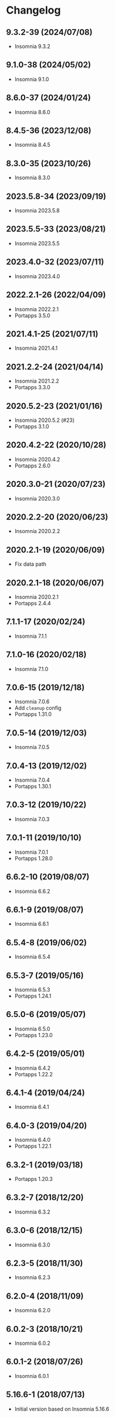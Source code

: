 # Changelog

## 9.3.2-39 (2024/07/08)

* Insomnia 9.3.2

## 9.1.0-38 (2024/05/02)

* Insomnia 9.1.0

## 8.6.0-37 (2024/01/24)

* Insomnia 8.6.0

## 8.4.5-36 (2023/12/08)

* Insomnia 8.4.5

## 8.3.0-35 (2023/10/26)

* Insomnia 8.3.0

## 2023.5.8-34 (2023/09/19)

* Insomnia 2023.5.8

## 2023.5.5-33 (2023/08/21)

* Insomnia 2023.5.5

## 2023.4.0-32 (2023/07/11)

* Insomnia 2023.4.0

## 2022.2.1-26 (2022/04/09)

* Insomnia 2022.2.1
* Portapps 3.5.0

## 2021.4.1-25 (2021/07/11)

* Insomnia 2021.4.1

## 2021.2.2-24 (2021/04/14)

* Insomnia 2021.2.2
* Portapps 3.3.0

## 2020.5.2-23 (2021/01/16)

* Insomnia 2020.5.2 (#23)
* Portapps 3.1.0

## 2020.4.2-22 (2020/10/28)

* Insomnia 2020.4.2
* Portapps 2.6.0

## 2020.3.0-21 (2020/07/23)

* Insomnia 2020.3.0

## 2020.2.2-20 (2020/06/23)

* Insomnia 2020.2.2

## 2020.2.1-19 (2020/06/09)

* Fix data path

## 2020.2.1-18 (2020/06/07)

* Insomnia 2020.2.1
* Portapps 2.4.4

## 7.1.1-17 (2020/02/24)

* Insomnia 7.1.1

## 7.1.0-16 (2020/02/18)

* Insomnia 7.1.0

## 7.0.6-15 (2019/12/18)

* Insomnia 7.0.6
* Add `cleanup` config
* Portapps 1.31.0

## 7.0.5-14 (2019/12/03)

* Insomnia 7.0.5

## 7.0.4-13 (2019/12/02)

* Insomnia 7.0.4
* Portapps 1.30.1

## 7.0.3-12 (2019/10/22)

* Insomnia 7.0.3

## 7.0.1-11 (2019/10/10)

* Insomnia 7.0.1
* Portapps 1.28.0

## 6.6.2-10 (2019/08/07)

* Insomnia 6.6.2

## 6.6.1-9 (2019/08/07)

* Insomnia 6.6.1

## 6.5.4-8 (2019/06/02)

* Insomnia 6.5.4

## 6.5.3-7 (2019/05/16)

* Insomnia 6.5.3
* Portapps 1.24.1

## 6.5.0-6 (2019/05/07)

* Insomnia 6.5.0
* Portapps 1.23.0

## 6.4.2-5 (2019/05/01)

* Insomnia 6.4.2
* Portapps 1.22.2

## 6.4.1-4 (2019/04/24)

* Insomnia 6.4.1

## 6.4.0-3 (2019/04/20)

* Insomnia 6.4.0
* Portapps 1.22.1

## 6.3.2-1 (2019/03/18)

* Portapps 1.20.3

## 6.3.2-7 (2018/12/20)

* Insomnia 6.3.2

## 6.3.0-6 (2018/12/15)

* Insomnia 6.3.0

## 6.2.3-5 (2018/11/30)

* Insomnia 6.2.3

## 6.2.0-4 (2018/11/09)

* Insomnia 6.2.0

## 6.0.2-3 (2018/10/21)

* Insomnia 6.0.2

## 6.0.1-2 (2018/07/26)

* Insomnia 6.0.1

## 5.16.6-1 (2018/07/13)

* Initial version based on Insomnia 5.16.6
